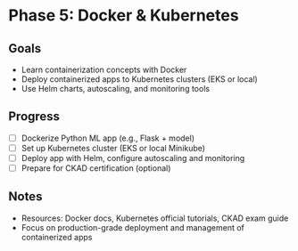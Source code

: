 # Phase 5: Docker & Kubernetes

## Goals
- Learn containerization concepts with Docker
- Deploy containerized apps to Kubernetes clusters (EKS or local)
- Use Helm charts, autoscaling, and monitoring tools

## Progress
- [ ] Dockerize Python ML app (e.g., Flask + model)
- [ ] Set up Kubernetes cluster (EKS or local Minikube)
- [ ] Deploy app with Helm, configure autoscaling and monitoring
- [ ] Prepare for CKAD certification (optional)

## Notes
- Resources: Docker docs, Kubernetes official tutorials, CKAD exam guide
- Focus on production-grade deployment and management of containerized apps
